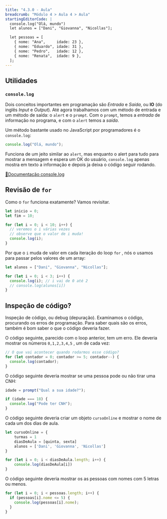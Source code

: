 ```yaml
---
title: "4.3.0 - Aula"
breadcrumb: "Módulo 4 > Aula 4 > Aula"
startingEditorCode: |
  console.log("Olá, mundo")
  let alunos = ["Dani", "Giovanna", "Nicollas"];

  let pessoas = [
    { nome: "Ana",     idade: 23 },
    { nome: "Eduardo", idade: 31 },
    { nome: "Pedro",   idade: 12 },
    { nome: "Renata",  idade: 9 },
  ];
---
```


## Utilidades

### `console.log`

Dois conceitos importantes em programação são _Entrada_ e _Saída_, ou **IO** (do inglês _Input_ e _Output_).
Até agora trabalhamos com um método de entrada e um método de saída: o `alert` e o `prompt`. Com o `prompt`, temos a _entrada_ de informação no programa, e com o `alert` temos a _saída_.

Um método bastante usado no JavaScript por programadores é o `console.log`:

```js
console.log("Olá, mundo");
```

Funciona de um jeito similar ao `alert`, mas enquanto o alert para tudo para mostrar a mensagem e espera um OK do usuário, `console.log` apenas mostra em texto a informação e depois ja deixa o código seguir rodando.

[📂Documentação console.log](https://developer.mozilla.org/pt-BR/docs/Web/API/console/log)

## Revisão de `for`

Como o `for` funciona exatamente? Vamos revisitar.

```js
let inicio = 0;
let fim = 10;

for (let i = 0; i < 10; i++) {
  // veremos o i várias vezes
  // observe que o valor de i muda!
  console.log(i);
}
```

Por que o `i` muda de valor em cada iteração do loop `for` , nós o usamos para passar pelos valores de um array:

```js
let alunos = ["Dani", "Giovanna", "Nicollas"];

for (let i = 0; i < 3; i++) {
  console.log(i); // i vai de 0 até 2
  // console.log(alunos[i])
}
```

## Inspeção de código?

Inspeção de código, ou debug (depuração).
Examinamos o código, procurando os erros de programação. Para saber quais são os erros, também é bom saber o que o código deveria fazer.

O código seguinte, parecido com o loop anterior, tem um erro. Ele deveria mostrar os números `0,1,2,3,4,5` , um de cada vez:

```js
// O que vai acontecer quando rodarmos esse código?
for (let contador = 0; contador >= 5; contador--) {
  console.log(contador);
}
```

O código seguinte deveria mostrar se uma pessoa pode ou não tirar uma CNH:

```js
idade = prompt("Qual a sua idade?");

if (idade === 18) {
  console.log("Pode ter CNH");
}
```

O código seguinte deveria criar um objeto `cursoOnline` e mostrar o nome de cada um dos dias de aula.

```js
let cursoOnline = {
	turmas = 1
	diasDeAula = [quinta, sexta]
	alunos = ['Dani', 'Giovanna', 'Nicollas']
}

for (let i = 0; i < diasDeAula.length; i++) {
	console.log(diasDeAula[i])
}
```

O código seguinte deveria mostrar os as pessoas com nomes com 5 letras ou menos.

```js
for (let i = 0; i < pessoas.length; i++) {
  if (pessoas[i].nome <= 5) {
    console.log(pessoas[i].nome);
  }
}
```

